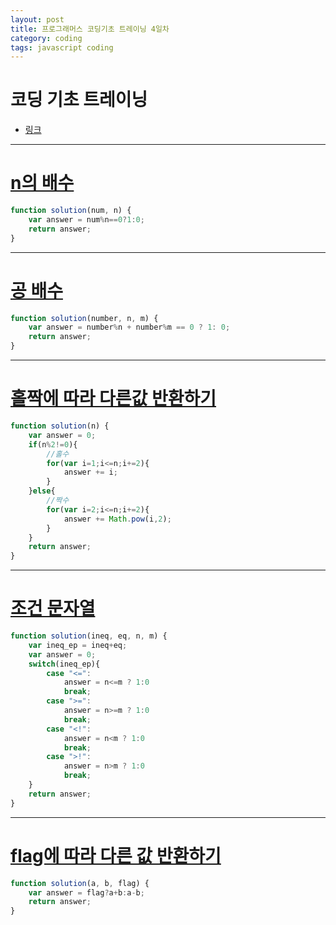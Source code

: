 ```yaml
---
layout: post
title: 프로그래머스 코딩기초 트레이닝 4일차
category: coding
tags: javascript coding
---
```


# 코딩 기초 트레이닝
* [링크](https://school.programmers.co.kr/learn/challenges/training?order=acceptance_desc&languages=javascript)

---

# [n의 배수](https://school.programmers.co.kr/learn/courses/30/lessons/181937)
```javascript
function solution(num, n) {
    var answer = num%n==0?1:0;
    return answer;
}
```

---

# [공 배수](https://school.programmers.co.kr/learn/courses/30/lessons/181936)
```javascript
function solution(number, n, m) {
    var answer = number%n + number%m == 0 ? 1: 0;
    return answer;
}
```

---

# [홀짝에 따라 다른값 반환하기](https://school.programmers.co.kr/learn/courses/30/lessons/181935)
```javascript
function solution(n) {
    var answer = 0;
    if(n%2!=0){
        //홀수
        for(var i=1;i<=n;i+=2){
            answer += i;
        }
    }else{
        //짝수
        for(var i=2;i<=n;i+=2){
            answer += Math.pow(i,2);
        }
    }
    return answer;
}
```

---

# [조건 문자열](https://school.programmers.co.kr/learn/courses/30/lessons/181934)
```javascript
function solution(ineq, eq, n, m) {
    var ineq_ep = ineq+eq;
    var answer = 0;
    switch(ineq_ep){
        case "<=":
            answer = n<=m ? 1:0
            break;
        case ">=":
            answer = n>=m ? 1:0
            break;
        case "<!":
            answer = n<m ? 1:0
            break;
        case ">!":
            answer = n>m ? 1:0
            break;
    }
    return answer;
}
```

---

# [flag에 따라 다른 값 반환하기](https://school.programmers.co.kr/learn/courses/30/lessons/181933)
```javascript
function solution(a, b, flag) {
    var answer = flag?a+b:a-b;
    return answer;
}
```
